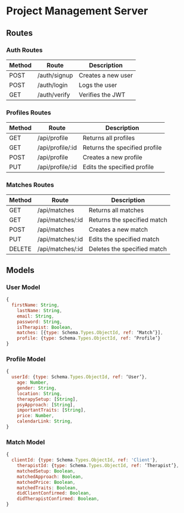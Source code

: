 # Project Management Server

## Routes

### Auth Routes

| Method | Route        | Description        |
| ------ | ------------ | ------------------ |
| POST   | /auth/signup | Creates a new user |
| POST   | /auth/login  | Logs the user      |
| GET    | /auth/verify | Verifies the JWT   |

### Profiles Routes

| Method | Route            | Description                   |
| ------ | ---------------- | ----------------------------- |
| GET    | /api/profile     | Returns all profiles          |
| GET    | /api/profile/:id | Returns the specified profile |
| POST   | /api/profile     | Creates a new profile         |
| PUT    | /api/profile/:id | Edits the specified profile   |

### Matches Routes

| Method | Route            | Description                 |
| ------ | ---------------- | --------------------------- |
| GET    | /api/matches     | Returns all matches         |
| GET    | /api/matches/:id | Returns the specified match |
| POST   | /api/matches     | Creates a new match         |
| PUT    | /api/matches/:id | Edits the specified match   |
| DELETE | /api/matches/:id | Deletes the specified match |

## Models

### User Model

```js
{
  firstName: String,
	lastName: String,
	email: String,
	password: String,
	isTherapist: Boolean,
	matches: [{type: Schema.Types.ObjectId, ref: ‘Match’}],
	profile: {type: Schema.Types.ObjectId, ref: ‘Profile’}
}
```

### Profile Model

```js
{
  userId: {type: Schema.Types.ObjectId, ref: ‘User’},
	age: Number,
	gender: String,
	location: String,
	therapySetup: [String],
	psyApproach: [String],
	importantTraits: [String],
	price: Number,
	calendarLink: String,
}
```

### Match Model

```js
{
  clientId: {type: Schema.Types.ObjectId, ref: 'Client'},
	therapistId: {type: Schema.Types.ObjectId, ref: ‘Therapist’},
	matchedSetup: Boolean,
	matchedApproach: Boolean,
	matchedPrice: Boolean,
	matchedTraits: Boolean,
	didClientConfirmed: Boolean,
	didTherapistConfirmed: Boolean,
}
```

